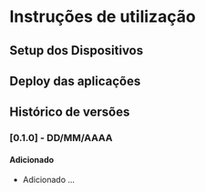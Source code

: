 # Instruções de utilização

## Setup dos Dispositivos

## Deploy das aplicações

## Histórico de versões

### [0.1.0] - DD/MM/AAAA
#### Adicionado
- Adicionado ...
